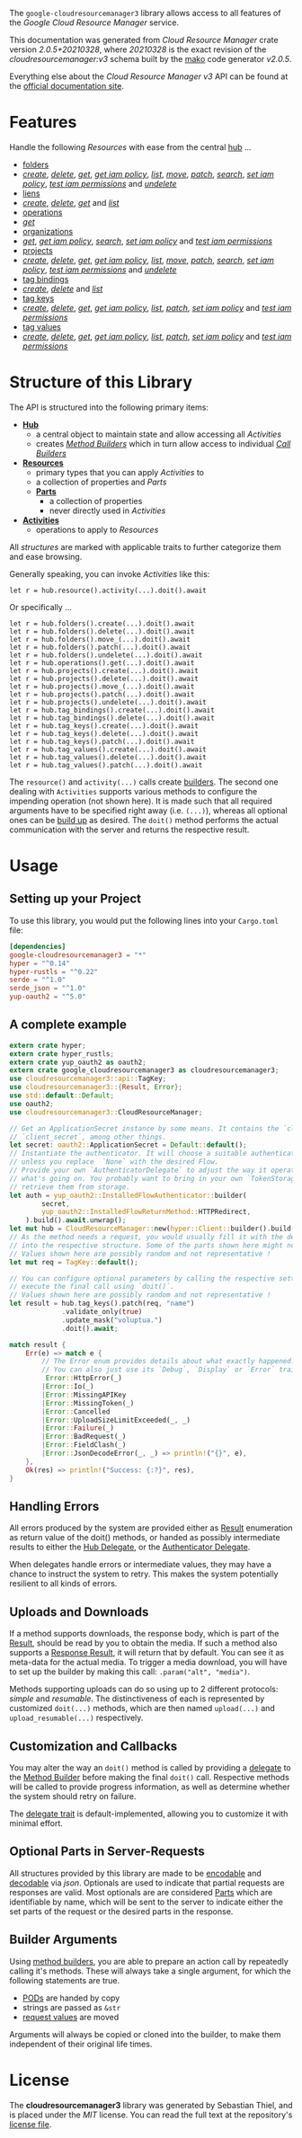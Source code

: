 <!---
DO NOT EDIT !
This file was generated automatically from 'src/mako/api/README.md.mako'
DO NOT EDIT !
-->
The `google-cloudresourcemanager3` library allows access to all features of the *Google Cloud Resource Manager* service.

This documentation was generated from *Cloud Resource Manager* crate version *2.0.5+20210328*, where *20210328* is the exact revision of the *cloudresourcemanager:v3* schema built by the [mako](http://www.makotemplates.org/) code generator *v2.0.5*.

Everything else about the *Cloud Resource Manager* *v3* API can be found at the
[official documentation site](https://cloud.google.com/resource-manager).
# Features

Handle the following *Resources* with ease from the central [hub](https://docs.rs/google-cloudresourcemanager3/2.0.5+20210328/google_cloudresourcemanager3/CloudResourceManager) ... 

* [folders](https://docs.rs/google-cloudresourcemanager3/2.0.5+20210328/google_cloudresourcemanager3/api::Folder)
 * [*create*](https://docs.rs/google-cloudresourcemanager3/2.0.5+20210328/google_cloudresourcemanager3/api::FolderCreateCall), [*delete*](https://docs.rs/google-cloudresourcemanager3/2.0.5+20210328/google_cloudresourcemanager3/api::FolderDeleteCall), [*get*](https://docs.rs/google-cloudresourcemanager3/2.0.5+20210328/google_cloudresourcemanager3/api::FolderGetCall), [*get iam policy*](https://docs.rs/google-cloudresourcemanager3/2.0.5+20210328/google_cloudresourcemanager3/api::FolderGetIamPolicyCall), [*list*](https://docs.rs/google-cloudresourcemanager3/2.0.5+20210328/google_cloudresourcemanager3/api::FolderListCall), [*move*](https://docs.rs/google-cloudresourcemanager3/2.0.5+20210328/google_cloudresourcemanager3/api::FolderMoveCall), [*patch*](https://docs.rs/google-cloudresourcemanager3/2.0.5+20210328/google_cloudresourcemanager3/api::FolderPatchCall), [*search*](https://docs.rs/google-cloudresourcemanager3/2.0.5+20210328/google_cloudresourcemanager3/api::FolderSearchCall), [*set iam policy*](https://docs.rs/google-cloudresourcemanager3/2.0.5+20210328/google_cloudresourcemanager3/api::FolderSetIamPolicyCall), [*test iam permissions*](https://docs.rs/google-cloudresourcemanager3/2.0.5+20210328/google_cloudresourcemanager3/api::FolderTestIamPermissionCall) and [*undelete*](https://docs.rs/google-cloudresourcemanager3/2.0.5+20210328/google_cloudresourcemanager3/api::FolderUndeleteCall)
* [liens](https://docs.rs/google-cloudresourcemanager3/2.0.5+20210328/google_cloudresourcemanager3/api::Lien)
 * [*create*](https://docs.rs/google-cloudresourcemanager3/2.0.5+20210328/google_cloudresourcemanager3/api::LienCreateCall), [*delete*](https://docs.rs/google-cloudresourcemanager3/2.0.5+20210328/google_cloudresourcemanager3/api::LienDeleteCall), [*get*](https://docs.rs/google-cloudresourcemanager3/2.0.5+20210328/google_cloudresourcemanager3/api::LienGetCall) and [*list*](https://docs.rs/google-cloudresourcemanager3/2.0.5+20210328/google_cloudresourcemanager3/api::LienListCall)
* [operations](https://docs.rs/google-cloudresourcemanager3/2.0.5+20210328/google_cloudresourcemanager3/api::Operation)
 * [*get*](https://docs.rs/google-cloudresourcemanager3/2.0.5+20210328/google_cloudresourcemanager3/api::OperationGetCall)
* [organizations](https://docs.rs/google-cloudresourcemanager3/2.0.5+20210328/google_cloudresourcemanager3/api::Organization)
 * [*get*](https://docs.rs/google-cloudresourcemanager3/2.0.5+20210328/google_cloudresourcemanager3/api::OrganizationGetCall), [*get iam policy*](https://docs.rs/google-cloudresourcemanager3/2.0.5+20210328/google_cloudresourcemanager3/api::OrganizationGetIamPolicyCall), [*search*](https://docs.rs/google-cloudresourcemanager3/2.0.5+20210328/google_cloudresourcemanager3/api::OrganizationSearchCall), [*set iam policy*](https://docs.rs/google-cloudresourcemanager3/2.0.5+20210328/google_cloudresourcemanager3/api::OrganizationSetIamPolicyCall) and [*test iam permissions*](https://docs.rs/google-cloudresourcemanager3/2.0.5+20210328/google_cloudresourcemanager3/api::OrganizationTestIamPermissionCall)
* [projects](https://docs.rs/google-cloudresourcemanager3/2.0.5+20210328/google_cloudresourcemanager3/api::Project)
 * [*create*](https://docs.rs/google-cloudresourcemanager3/2.0.5+20210328/google_cloudresourcemanager3/api::ProjectCreateCall), [*delete*](https://docs.rs/google-cloudresourcemanager3/2.0.5+20210328/google_cloudresourcemanager3/api::ProjectDeleteCall), [*get*](https://docs.rs/google-cloudresourcemanager3/2.0.5+20210328/google_cloudresourcemanager3/api::ProjectGetCall), [*get iam policy*](https://docs.rs/google-cloudresourcemanager3/2.0.5+20210328/google_cloudresourcemanager3/api::ProjectGetIamPolicyCall), [*list*](https://docs.rs/google-cloudresourcemanager3/2.0.5+20210328/google_cloudresourcemanager3/api::ProjectListCall), [*move*](https://docs.rs/google-cloudresourcemanager3/2.0.5+20210328/google_cloudresourcemanager3/api::ProjectMoveCall), [*patch*](https://docs.rs/google-cloudresourcemanager3/2.0.5+20210328/google_cloudresourcemanager3/api::ProjectPatchCall), [*search*](https://docs.rs/google-cloudresourcemanager3/2.0.5+20210328/google_cloudresourcemanager3/api::ProjectSearchCall), [*set iam policy*](https://docs.rs/google-cloudresourcemanager3/2.0.5+20210328/google_cloudresourcemanager3/api::ProjectSetIamPolicyCall), [*test iam permissions*](https://docs.rs/google-cloudresourcemanager3/2.0.5+20210328/google_cloudresourcemanager3/api::ProjectTestIamPermissionCall) and [*undelete*](https://docs.rs/google-cloudresourcemanager3/2.0.5+20210328/google_cloudresourcemanager3/api::ProjectUndeleteCall)
* [tag bindings](https://docs.rs/google-cloudresourcemanager3/2.0.5+20210328/google_cloudresourcemanager3/api::TagBinding)
 * [*create*](https://docs.rs/google-cloudresourcemanager3/2.0.5+20210328/google_cloudresourcemanager3/api::TagBindingCreateCall), [*delete*](https://docs.rs/google-cloudresourcemanager3/2.0.5+20210328/google_cloudresourcemanager3/api::TagBindingDeleteCall) and [*list*](https://docs.rs/google-cloudresourcemanager3/2.0.5+20210328/google_cloudresourcemanager3/api::TagBindingListCall)
* [tag keys](https://docs.rs/google-cloudresourcemanager3/2.0.5+20210328/google_cloudresourcemanager3/api::TagKey)
 * [*create*](https://docs.rs/google-cloudresourcemanager3/2.0.5+20210328/google_cloudresourcemanager3/api::TagKeyCreateCall), [*delete*](https://docs.rs/google-cloudresourcemanager3/2.0.5+20210328/google_cloudresourcemanager3/api::TagKeyDeleteCall), [*get*](https://docs.rs/google-cloudresourcemanager3/2.0.5+20210328/google_cloudresourcemanager3/api::TagKeyGetCall), [*get iam policy*](https://docs.rs/google-cloudresourcemanager3/2.0.5+20210328/google_cloudresourcemanager3/api::TagKeyGetIamPolicyCall), [*list*](https://docs.rs/google-cloudresourcemanager3/2.0.5+20210328/google_cloudresourcemanager3/api::TagKeyListCall), [*patch*](https://docs.rs/google-cloudresourcemanager3/2.0.5+20210328/google_cloudresourcemanager3/api::TagKeyPatchCall), [*set iam policy*](https://docs.rs/google-cloudresourcemanager3/2.0.5+20210328/google_cloudresourcemanager3/api::TagKeySetIamPolicyCall) and [*test iam permissions*](https://docs.rs/google-cloudresourcemanager3/2.0.5+20210328/google_cloudresourcemanager3/api::TagKeyTestIamPermissionCall)
* [tag values](https://docs.rs/google-cloudresourcemanager3/2.0.5+20210328/google_cloudresourcemanager3/api::TagValue)
 * [*create*](https://docs.rs/google-cloudresourcemanager3/2.0.5+20210328/google_cloudresourcemanager3/api::TagValueCreateCall), [*delete*](https://docs.rs/google-cloudresourcemanager3/2.0.5+20210328/google_cloudresourcemanager3/api::TagValueDeleteCall), [*get*](https://docs.rs/google-cloudresourcemanager3/2.0.5+20210328/google_cloudresourcemanager3/api::TagValueGetCall), [*get iam policy*](https://docs.rs/google-cloudresourcemanager3/2.0.5+20210328/google_cloudresourcemanager3/api::TagValueGetIamPolicyCall), [*list*](https://docs.rs/google-cloudresourcemanager3/2.0.5+20210328/google_cloudresourcemanager3/api::TagValueListCall), [*patch*](https://docs.rs/google-cloudresourcemanager3/2.0.5+20210328/google_cloudresourcemanager3/api::TagValuePatchCall), [*set iam policy*](https://docs.rs/google-cloudresourcemanager3/2.0.5+20210328/google_cloudresourcemanager3/api::TagValueSetIamPolicyCall) and [*test iam permissions*](https://docs.rs/google-cloudresourcemanager3/2.0.5+20210328/google_cloudresourcemanager3/api::TagValueTestIamPermissionCall)




# Structure of this Library

The API is structured into the following primary items:

* **[Hub](https://docs.rs/google-cloudresourcemanager3/2.0.5+20210328/google_cloudresourcemanager3/CloudResourceManager)**
    * a central object to maintain state and allow accessing all *Activities*
    * creates [*Method Builders*](https://docs.rs/google-cloudresourcemanager3/2.0.5+20210328/google_cloudresourcemanager3/client::MethodsBuilder) which in turn
      allow access to individual [*Call Builders*](https://docs.rs/google-cloudresourcemanager3/2.0.5+20210328/google_cloudresourcemanager3/client::CallBuilder)
* **[Resources](https://docs.rs/google-cloudresourcemanager3/2.0.5+20210328/google_cloudresourcemanager3/client::Resource)**
    * primary types that you can apply *Activities* to
    * a collection of properties and *Parts*
    * **[Parts](https://docs.rs/google-cloudresourcemanager3/2.0.5+20210328/google_cloudresourcemanager3/client::Part)**
        * a collection of properties
        * never directly used in *Activities*
* **[Activities](https://docs.rs/google-cloudresourcemanager3/2.0.5+20210328/google_cloudresourcemanager3/client::CallBuilder)**
    * operations to apply to *Resources*

All *structures* are marked with applicable traits to further categorize them and ease browsing.

Generally speaking, you can invoke *Activities* like this:

```Rust,ignore
let r = hub.resource().activity(...).doit().await
```

Or specifically ...

```ignore
let r = hub.folders().create(...).doit().await
let r = hub.folders().delete(...).doit().await
let r = hub.folders().move_(...).doit().await
let r = hub.folders().patch(...).doit().await
let r = hub.folders().undelete(...).doit().await
let r = hub.operations().get(...).doit().await
let r = hub.projects().create(...).doit().await
let r = hub.projects().delete(...).doit().await
let r = hub.projects().move_(...).doit().await
let r = hub.projects().patch(...).doit().await
let r = hub.projects().undelete(...).doit().await
let r = hub.tag_bindings().create(...).doit().await
let r = hub.tag_bindings().delete(...).doit().await
let r = hub.tag_keys().create(...).doit().await
let r = hub.tag_keys().delete(...).doit().await
let r = hub.tag_keys().patch(...).doit().await
let r = hub.tag_values().create(...).doit().await
let r = hub.tag_values().delete(...).doit().await
let r = hub.tag_values().patch(...).doit().await
```

The `resource()` and `activity(...)` calls create [builders][builder-pattern]. The second one dealing with `Activities` 
supports various methods to configure the impending operation (not shown here). It is made such that all required arguments have to be 
specified right away (i.e. `(...)`), whereas all optional ones can be [build up][builder-pattern] as desired.
The `doit()` method performs the actual communication with the server and returns the respective result.

# Usage

## Setting up your Project

To use this library, you would put the following lines into your `Cargo.toml` file:

```toml
[dependencies]
google-cloudresourcemanager3 = "*"
hyper = "^0.14"
hyper-rustls = "^0.22"
serde = "^1.0"
serde_json = "^1.0"
yup-oauth2 = "^5.0"
```

## A complete example

```Rust
extern crate hyper;
extern crate hyper_rustls;
extern crate yup_oauth2 as oauth2;
extern crate google_cloudresourcemanager3 as cloudresourcemanager3;
use cloudresourcemanager3::api::TagKey;
use cloudresourcemanager3::{Result, Error};
use std::default::Default;
use oauth2;
use cloudresourcemanager3::CloudResourceManager;

// Get an ApplicationSecret instance by some means. It contains the `client_id` and 
// `client_secret`, among other things.
let secret: oauth2::ApplicationSecret = Default::default();
// Instantiate the authenticator. It will choose a suitable authentication flow for you, 
// unless you replace  `None` with the desired Flow.
// Provide your own `AuthenticatorDelegate` to adjust the way it operates and get feedback about 
// what's going on. You probably want to bring in your own `TokenStorage` to persist tokens and
// retrieve them from storage.
let auth = yup_oauth2::InstalledFlowAuthenticator::builder(
        secret,
        yup_oauth2::InstalledFlowReturnMethod::HTTPRedirect,
    ).build().await.unwrap();
let mut hub = CloudResourceManager::new(hyper::Client::builder().build(hyper_rustls::HttpsConnector::with_native_roots()), auth);
// As the method needs a request, you would usually fill it with the desired information
// into the respective structure. Some of the parts shown here might not be applicable !
// Values shown here are possibly random and not representative !
let mut req = TagKey::default();

// You can configure optional parameters by calling the respective setters at will, and
// execute the final call using `doit()`.
// Values shown here are possibly random and not representative !
let result = hub.tag_keys().patch(req, "name")
             .validate_only(true)
             .update_mask("voluptua.")
             .doit().await;

match result {
    Err(e) => match e {
        // The Error enum provides details about what exactly happened.
        // You can also just use its `Debug`, `Display` or `Error` traits
         Error::HttpError(_)
        |Error::Io(_)
        |Error::MissingAPIKey
        |Error::MissingToken(_)
        |Error::Cancelled
        |Error::UploadSizeLimitExceeded(_, _)
        |Error::Failure(_)
        |Error::BadRequest(_)
        |Error::FieldClash(_)
        |Error::JsonDecodeError(_, _) => println!("{}", e),
    },
    Ok(res) => println!("Success: {:?}", res),
}

```
## Handling Errors

All errors produced by the system are provided either as [Result](https://docs.rs/google-cloudresourcemanager3/2.0.5+20210328/google_cloudresourcemanager3/client::Result) enumeration as return value of
the doit() methods, or handed as possibly intermediate results to either the 
[Hub Delegate](https://docs.rs/google-cloudresourcemanager3/2.0.5+20210328/google_cloudresourcemanager3/client::Delegate), or the [Authenticator Delegate](https://docs.rs/yup-oauth2/*/yup_oauth2/trait.AuthenticatorDelegate.html).

When delegates handle errors or intermediate values, they may have a chance to instruct the system to retry. This 
makes the system potentially resilient to all kinds of errors.

## Uploads and Downloads
If a method supports downloads, the response body, which is part of the [Result](https://docs.rs/google-cloudresourcemanager3/2.0.5+20210328/google_cloudresourcemanager3/client::Result), should be
read by you to obtain the media.
If such a method also supports a [Response Result](https://docs.rs/google-cloudresourcemanager3/2.0.5+20210328/google_cloudresourcemanager3/client::ResponseResult), it will return that by default.
You can see it as meta-data for the actual media. To trigger a media download, you will have to set up the builder by making
this call: `.param("alt", "media")`.

Methods supporting uploads can do so using up to 2 different protocols: 
*simple* and *resumable*. The distinctiveness of each is represented by customized 
`doit(...)` methods, which are then named `upload(...)` and `upload_resumable(...)` respectively.

## Customization and Callbacks

You may alter the way an `doit()` method is called by providing a [delegate](https://docs.rs/google-cloudresourcemanager3/2.0.5+20210328/google_cloudresourcemanager3/client::Delegate) to the 
[Method Builder](https://docs.rs/google-cloudresourcemanager3/2.0.5+20210328/google_cloudresourcemanager3/client::CallBuilder) before making the final `doit()` call. 
Respective methods will be called to provide progress information, as well as determine whether the system should 
retry on failure.

The [delegate trait](https://docs.rs/google-cloudresourcemanager3/2.0.5+20210328/google_cloudresourcemanager3/client::Delegate) is default-implemented, allowing you to customize it with minimal effort.

## Optional Parts in Server-Requests

All structures provided by this library are made to be [encodable](https://docs.rs/google-cloudresourcemanager3/2.0.5+20210328/google_cloudresourcemanager3/client::RequestValue) and 
[decodable](https://docs.rs/google-cloudresourcemanager3/2.0.5+20210328/google_cloudresourcemanager3/client::ResponseResult) via *json*. Optionals are used to indicate that partial requests are responses 
are valid.
Most optionals are are considered [Parts](https://docs.rs/google-cloudresourcemanager3/2.0.5+20210328/google_cloudresourcemanager3/client::Part) which are identifiable by name, which will be sent to 
the server to indicate either the set parts of the request or the desired parts in the response.

## Builder Arguments

Using [method builders](https://docs.rs/google-cloudresourcemanager3/2.0.5+20210328/google_cloudresourcemanager3/client::CallBuilder), you are able to prepare an action call by repeatedly calling it's methods.
These will always take a single argument, for which the following statements are true.

* [PODs][wiki-pod] are handed by copy
* strings are passed as `&str`
* [request values](https://docs.rs/google-cloudresourcemanager3/2.0.5+20210328/google_cloudresourcemanager3/client::RequestValue) are moved

Arguments will always be copied or cloned into the builder, to make them independent of their original life times.

[wiki-pod]: http://en.wikipedia.org/wiki/Plain_old_data_structure
[builder-pattern]: http://en.wikipedia.org/wiki/Builder_pattern
[google-go-api]: https://github.com/google/google-api-go-client

# License
The **cloudresourcemanager3** library was generated by Sebastian Thiel, and is placed 
under the *MIT* license.
You can read the full text at the repository's [license file][repo-license].

[repo-license]: https://github.com/Byron/google-apis-rsblob/main/LICENSE.md
